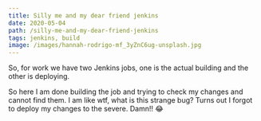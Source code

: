 ```yaml
---
title: Silly me and my dear friend jenkins
date: 2020-05-04
path: /silly-me-and-my-dear-friend-jenkins
tags: jenkins, build
image: /images/hannah-rodrigo-mf_3yZnC6ug-unsplash.jpg
---
```


 

So, for work we have two Jenkins jobs, one is the actual building and the other is deploying.

So here I am done building the job and trying to check my changes and cannot find them. I am like wtf, what is this strange bug? Turns out I forgot to deploy my changes to the severe. Damn!! 😂